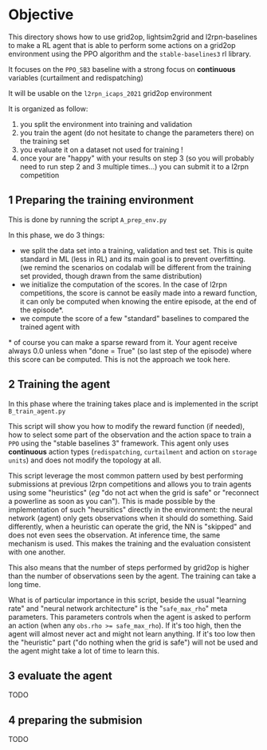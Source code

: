 # Objective

This directory shows how to use grid2op, lightsim2grid and l2rpn-baselines to make a RL agent that is able to perform some actions on a grid2op environment using the PPO algorithm and the `stable-baselines3` rl library.

It focuses on the `PPO_SB3` baseline with a strong focus on **continuous** variables (curtailment and redispatching)

It will be usable on the `l2rpn_icaps_2021` grid2op environment

It is organized as follow:

1) you split the environment into training and validation
2) you train the agent (do not hesitate to change the parameters there) on the
   training set
3) you evaluate it on a dataset not used for training !
4) once your are "happy" with your results on step 3 (so you will probably need to
   run step 2 and 3 multiple times...) you can submit it to a l2rpn competition

## 1 Preparing the training environment

This is done by running the script `A_prep_env.py` 

In this phase, we do 3 things:

- we split the data set into a training, validation and test set. This is quite standard in ML (less in RL) and its main goal is to prevent overfitting. (we remind the scenarios on codalab will be different from the training set provided, though drawn from the same distribution)
- we initialize the computation of the scores. In the case of l2rpn competitions, the score is cannot be easily made into a reward function, it can only be computed when knowing the entire episode, at the end of the episode\*. 
- we compute the score of a few "standard" baselines to compared the trained agent with

\* of course you can make a sparse reward from it. Your agent receive always 0.0 unless when "done = True" (so last step of the episode) where this score can be computed. This is not the approach we took here.

## 2 Training the agent

In this phase where the training takes place and is implemented in the script `B_train_agent.py`

This script will show you how to modify the reward function (if needed), how to select some part of the observation and the action space to train a `PPO` using the "stable baselines 3" framework. This agent only uses **continuous** action types (`redispatching`, `curtailment` and action on `storage units`) and does not modify the topology at all.

This script leverage the most common pattern used by best performing submissions at previous l2rpn competitions and allows you to train agents using some "heuristics" (*eg* "do not act when the grid is safe" or "reconnect a powerline as soon as you can"). This is made possible by the implementation of such "heursitics" directly in the environment: the neural network (agent) only gets observations when it should do something. Said differently, when a heuristic can operate the grid, the NN is "skipped" and does not even sees the observation. At inference time, the same mechanism is used. This makes the training and the evaluation consistent with one another.

This also means that the number of steps performed by grid2op is higher than the number of observations seen by the agent. The training can take a long time.


What is of particular importance in this script, beside the usual "learning rate" and "neural network architecture" is the "`safe_max_rho`" meta parameters. This parameters controls when the agent is asked to perform an action (when any `obs.rho >= safe_max_rho`). If it's too high, then the agent will almost never act and might not learn anything. If it's too low then the "heuristic" part ("do nothing when the grid is safe") will not be used and the agent might take a lot of time to learn this.

## 3 evaluate the agent

TODO

## 4 preparing the submision

TODO